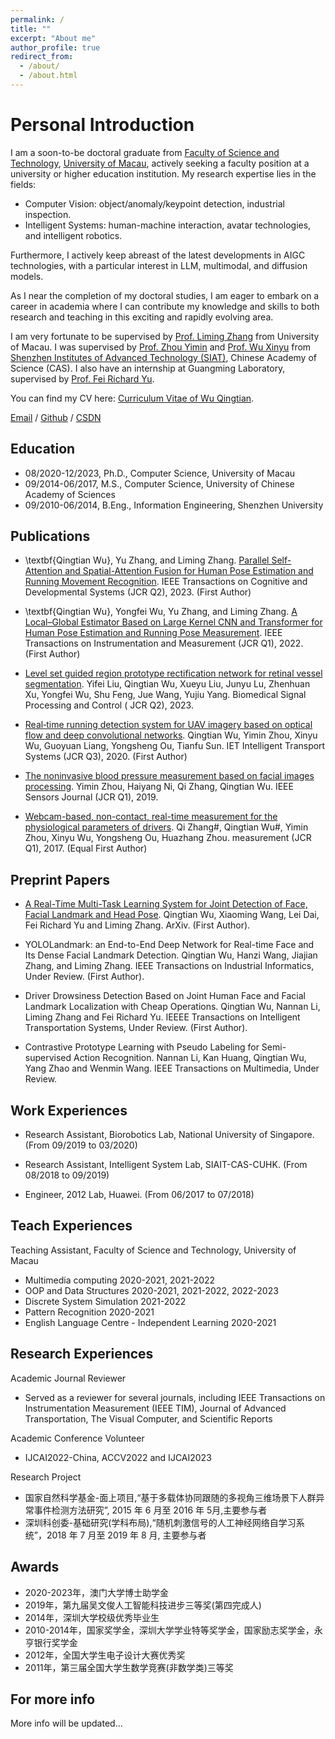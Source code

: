 ```yaml
---
permalink: /
title: ""
excerpt: "About me"
author_profile: true
redirect_from: 
  - /about/
  - /about.html
---
```



Personal Introduction
======
I am a soon-to-be doctoral graduate from [Faculty of Science and Technology](https://www.fst.um.edu.mo/), [University of Macau](https://www.um.edu.mo/), actively seeking a faculty position at a university or higher education institution. My research expertise lies in the fields:
* Computer Vision: object/anomaly/keypoint detection, industrial inspection.
* Intelligent Systems: human-machine interaction, avatar technologies, and intelligent robotics.

Furthermore, I actively keep abreast of the latest developments in AIGC technologies, with a particular interest in LLM, multimodal, and diffusion models.

As I near the completion of my doctoral studies, I am eager to embark on a career in academia where I can contribute my knowledge and skills to both research and teaching in this exciting and rapidly evolving area.

I am very fortunate to be supervised by [Prof. Liming Zhang](https://www.fst.um.edu.mo/people/lmzhang/) from University of Macau. I was supervised by [Prof. Zhou Yimin](https://people.ucas.ac.cn/~zym) and [Prof. Wu Xinyu](https://people.ucas.ac.cn/~wuxinyu)  from [Shenzhen Institutes of Advanced Technology (SIAT)](https://www.siat.ac.cn/), Chinese Academy of Science (CAS). I also have an internship at Guangming Laboratory,  supervised by [Prof. Fei Richard Yu](https://csse.szu.edu.cn/pages/user/index?id=1199).

You can find my CV here: [Curriculum Vitae of Wu Qingtian](../files/resume_wqt2.pdf).

[Email](mailto:qt.wu@outlook.com) / [Github](https://github.com/qingtianwu) / [CSDN](https://blog.csdn.net/wqthaha?type=blog)


Education
------
* 08/2020-12/2023, Ph.D., Computer Science, University of Macau
* 09/2014-06/2017, M.S., Computer Science, University of Chinese Academy of Sciences
* 09/2010-06/2014, B.Eng., Information Engineering, Shenzhen University

Publications
------
* \textbf{Qingtian Wu}, Yu Zhang, and Liming Zhang. [Parallel Self-Attention and Spatial-Attention Fusion for Human Pose Estimation and Running Movement Recognition](https://ieeexplore.ieee.org/abstract/document/10124029). IEEE Transactions on Cognitive and Developmental Systems (JCR Q2), 2023. (First Author)

* \textbf{Qingtian Wu}, Yongfei Wu, Yu Zhang, and Liming Zhang. [A Local–Global Estimator Based on Large Kernel CNN and Transformer for Human Pose Estimation and Running Pose Measurement](https://ieeexplore.ieee.org/document/9863852). IEEE Transactions on Instrumentation and Measurement (JCR Q1), 2022. (First Author) 

* [Level set guided region prototype rectification network for retinal vessel segmentation](https://www.sciencedirect.com/science/article/pii/S1746809423008613).
Yifei Liu, Qingtian Wu, Xueyu Liu, Junyu Lu, Zhenhuan Xu, Yongfei Wu, Shu Feng, Jue Wang, Yujiu Yang. Biomedical Signal Processing and Control ( JCR Q2), 2023. 

* [Real‐time running detection system for UAV imagery based on optical flow and deep convolutional networks](https://ietresearch.onlinelibrary.wiley.com/doi/full/10.1049/iet-its.2019.0455).
Qingtian Wu, Yimin Zhou, Xinyu Wu, Guoyuan Liang, Yongsheng Ou, Tianfu Sun. IET Intelligent Transport Systems (JCR Q3), 2020. (First Author) 

* [The noninvasive blood pressure measurement based on facial images processing](https://ieeexplore.ieee.org/abstract/document/8779745). Yimin Zhou, Haiyang Ni, Qi Zhang, Qingtian Wu. IEEE Sensors Journal (JCR Q1), 2019. 

* [Webcam-based, non-contact, real-time measurement for the physiological parameters of drivers](https://www.sciencedirect.com/science/article/pii/S0263224117300076).
Qi Zhang#, Qingtian Wu#, Yimin Zhou, Xinyu Wu, Yongsheng Ou, Huazhang Zhou. measurement (JCR Q1), 2017. (Equal First Author)

Preprint Papers
------

* [A Real-Time Multi-Task Learning System for Joint Detection of Face, Facial Landmark and Head Pose](https://arxiv.org/abs/2309.11773). 
Qingtian Wu, Xiaoming Wang, Lei Dai, Fei Richard Yu and Liming Zhang. ArXiv. (First Author).

* YOLOLandmark: an End-to-End Deep Network for Real-time Face and Its Dense Facial Landmark Detection. 
Qingtian Wu, Hanzi Wang, Jiajian Zhang, and Liming Zhang. IEEE Transactions on Industrial Informatics, Under Review. (First Author).

* Driver Drowsiness Detection Based on Joint Human Face and Facial Landmark Localization with Cheap Operations.
Qingtian Wu, Nannan Li, Liming Zhang and Fei Richard Yu. IEEEE Transactions on Intelligent Transportation Systems, Under Review. (First Author).

* Contrastive Prototype Learning with Pseudo Labeling for Semi-supervised Action Recognition.
Nannan Li, Kan Huang, Qingtian Wu, Yang Zhao and Wenmin Wang. IEEE Transactions on Multimedia, Under Review.


Work  Experiences
------
* Research Assistant, Biorobotics Lab, National University of Singapore. (From 09/2019 to 03/2020)
<!-- Developing visual interaction system of tracking moving targets and engaging with users. -->
* Research Assistant, Intelligent System Lab, SIAIT-CAS-CUHK. (From 08/2018 to 09/2019)
<!-- Researching on UAV-based visual target detection and life searching in rescue and monitoring. -->
* Engineer, 2012 Lab, Huawei. (From 06/2017 to 07/2018)

<!-- Software development, and NLP algorithm research -->

Teach  Experiences
------
Teaching Assistant, Faculty of Science and Technology, University of Macau
* Multimedia computing 2020-2021, 2021-2022
* OOP and Data Structures 2020-2021, 2021-2022, 2022-2023
* Discrete System Simulation 2021-2022
* Pattern Recognition 2020-2021
* English Language Centre - Independent Learning 2020-2021

Research Experiences
------
Academic Journal Reviewer
* Served as a reviewer for several journals, including IEEE Transactions on Instrumentation Measurement (IEEE TIM),
Journal of Advanced Transportation, The Visual Computer, and Scientific Reports

Academic Conference Volunteer
* IJCAI2022-China, ACCV2022 and IJCAI2023

Research Project
* 国家自然科学基金-面上项目,“基于多载体协同跟随的多视角三维场景下人群异常事件检测方法研究”, 2015
年 6 月至 2016 年 5月,主要参与者
* 深圳科创委-基础研究(学科布局),“随机刺激信号的人工神经网络自学习系统”，2018 年 7 月至 2019 年 8 月,
主要参与者

Awards
------
* 2020-2023年，澳门大学博士助学金
* 2019年，第九届吴文俊人工智能科技进步三等奖(第四完成人)
* 2014年，深圳大学校级优秀毕业生
* 2010-2014年，国家奖学金，深圳大学学业特等奖学金，国家励志奖学金，永亨银行奖学金
* 2012年，全国大学生电子设计大赛优秀奖
* 2011年，第三届全国大学生数学竞赛(非数学类)三等奖

For more info
------
More info will be updated...

